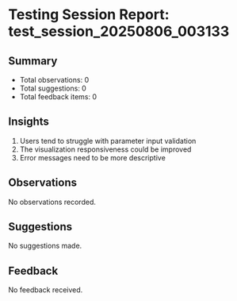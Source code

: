 # Testing Session Report: test_session_20250806_003133

## Summary

- Total observations: 0
- Total suggestions: 0
- Total feedback items: 0

## Insights

1. Users tend to struggle with parameter input validation
2. The visualization responsiveness could be improved
3. Error messages need to be more descriptive

## Observations

No observations recorded.

## Suggestions

No suggestions made.

## Feedback

No feedback received.

